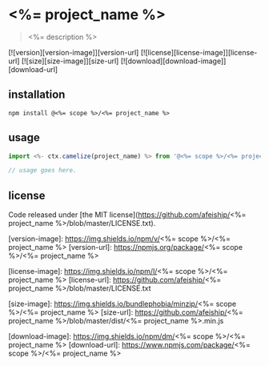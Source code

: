 # <%= project_name %>
> <%= description %>

[![version][version-image]][version-url]
[![license][license-image]][license-url]
[![size][size-image]][size-url]
[![download][download-image]][download-url]

## installation
```shell
npm install @<%= scope %>/<%= project_name %>
```

## usage
```js
import <%- ctx.camelize(project_name) %> from '@<%= scope %>/<%= project_name %>';

// usage goes here.
```

## license
Code released under [the MIT license](https://github.com/afeiship/<%= project_name %>/blob/master/LICENSE.txt).

[version-image]: https://img.shields.io/npm/v/<%= scope %>/<%= project_name %>
[version-url]: https://npmjs.org/package/<%= scope %>/<%= project_name %>

[license-image]: https://img.shields.io/npm/l/<%= scope %>/<%= project_name %>
[license-url]: https://github.com/afeiship/<%= project_name %>/blob/master/LICENSE.txt

[size-image]: https://img.shields.io/bundlephobia/minzip/<%= scope %>/<%= project_name %>
[size-url]: https://github.com/afeiship/<%= project_name %>/blob/master/dist/<%= project_name %>.min.js

[download-image]: https://img.shields.io/npm/dm/<%= scope %>/<%= project_name %>
[download-url]: https://www.npmjs.com/package/<%= scope %>/<%= project_name %>

